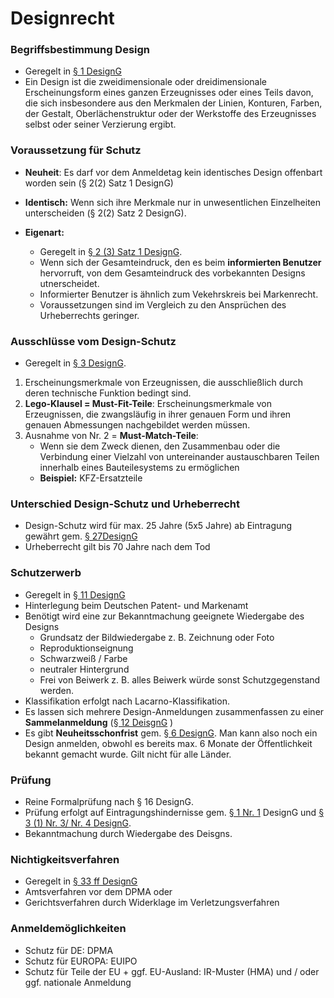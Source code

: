 # Designrecht

### Begriffsbestimmung Design

* Geregelt in [§ 1 DesignG](https://www.gesetze-im-internet.de/geschmmg_2004/__1.html)
* Ein Design ist die zweidimensionale oder dreidimensionale Erscheinungsform eines ganzen Erzeugnisses oder eines Teils davon, die sich insbesondere aus den Merkmalen der Linien, Konturen, Farben, der Gestalt, Oberlächenstruktur oder der Werkstoffe des Erzeugnisses selbst oder seiner Verzierung ergibt.

### Voraussetzung für Schutz

* **Neuheit**: Es darf vor dem Anmeldetag kein identisches Design offenbart worden sein \(§ 2\(2\) Satz 1 DesignG\)
* **Identisch:** Wenn sich ihre Merkmale nur in unwesentlichen Einzelheiten unterscheiden \(§ 2\(2\) Satz 2 DesignG\).
* **Eigenart:** 

  * Geregelt in [§ 2 \(3\) Satz 1 DesignG](https://www.gesetze-im-internet.de/geschmmg_2004/__2.html).
  * Wenn sich der Gesamteindruck, den es beim **informierten Benutzer** hervorruft, von dem Gesamteindruck des vorbekannten Designs utnerscheidet.
  * Informierter Benutzer is ähnlich zum Vekehrskreis bei Markenrecht.
  * Voraussetzungen sind im Vergleich zu den Ansprüchen des Urheberrechts geringer.

### Ausschlüsse vom Design-Schutz

* Geregelt in [§ 3 DesignG](https://www.gesetze-im-internet.de/geschmmg_2004/__3.html).

1. Erscheinungsmerkmale von Erzeugnissen, die ausschließlich durch deren technische Funktion bedingt sind.
2. **Lego-Klausel = Must-Fit-Teile**: Erscheinungsmerkmale von Erzeugnissen, die zwangsläufig in ihrer genauen Form und ihren genauen Abmessungen nachgebildet werden müssen.
3. Ausnahme von Nr. 2 = **Must-Match-Teile**: 
   * Wenn sie dem Zweck dienen, den Zusammenbau oder die Verbindung einer Vielzahl von untereinander austauschbaren Teilen innerhalb eines Bauteilesystems zu ermöglichen
   * **Beispiel:** KFZ-Ersatzteile

### Unterschied Design-Schutz und Urheberrecht

* Design-Schutz wird für max. 25 Jahre \(5x5 Jahre\) ab Eintragung gewährt gem. [§ 27DesignG](https://www.gesetze-im-internet.de/geschmmg_2004/__27.html)
* Urheberrecht gilt bis 70 Jahre nach dem Tod

### Schutzerwerb

* Geregelt in [§ 11 DesignG](https://www.gesetze-im-internet.de/geschmmg_2004/__11.html)
* Hinterlegung beim Deutschen Patent- und Markenamt
* Benötigt wird eine zur Bekanntmachung geeignete Wiedergabe des Designs
  * Grundsatz der Bildwiedergabe z. B. Zeichnung oder Foto
  * Reproduktionseignung
  * Schwarzweiß / Farbe
  * neutraler Hintergrund
  * Frei von Beiwerk z. B. alles Beiwerk würde sonst Schutzgegenstand werden.
* Klassifikation erfolgt nach Lacarno-Klassifikation.
* Es lassen sich mehrere Design-Anmeldungen zusammenfassen zu einer **Sammelanmeldung** \([§ 12 DeisgnG](https://www.gesetze-im-internet.de/geschmmg_2004/__12.html) \)
* Es gibt **Neuheitsschonfrist** gem. [§ 6 DesignG](https://www.gesetze-im-internet.de/geschmmg_2004/__6.html). Man kann also noch ein Design anmelden, obwohl es bereits max. 6 Monate der Öffentlichkeit bekannt gemacht wurde. Gilt nicht für alle Länder.

### Prüfung

* Reine Formalprüfung nach § 16 DesignG.
* Prüfung erfolgt auf Eintragungshindernisse gem. [§ 1 Nr. 1](https://www.gesetze-im-internet.de/geschmmg_2004/__1.html) DesignG  und [§ 3 \(1\) Nr. 3/ Nr. 4 DesignG](https://www.gesetze-im-internet.de/geschmmg_2004/__3.html).
* Bekanntmachung durch Wiedergabe des Deisgns.

### Nichtigkeitsverfahren

* Geregelt in [§ 33 ff DesignG](https://www.gesetze-im-internet.de/geschmmg_2004/__33.html)
* Amtsverfahren vor dem DPMA oder
* Gerichtsverfahren durch Widerklage im Verletzungsverfahren

### Anmeldemöglichkeiten

* Schutz für DE: DPMA
* Schutz für EUROPA: EUIPO
* Schutz für Teile der EU + ggf. EU-Ausland: IR-Muster \(HMA\) und / oder ggf. nationale Anmeldung

